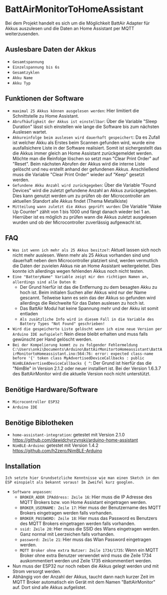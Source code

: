 # BattAirMonitorToHomeAssistant

Bei dem Projekt handelt es sich um die Möglichkeit BattAir Adapter für Akkus auszulesen und die Daten an Home Assistant per MQTT weiterzusenden.

## Auslesbare Daten der Akkus
- `Gesamtspannung`
- `Einzelspannung bis 6s`
- `Gesamtzyklen`
- `Akku Name`
- `Akku Typ`
  
## Funktionen der Software
- `maximal 25 Akkus können ausgelesen werden`: Hier limitiert die Schnittstelle zu Home Assistant. 
- `Abrufhäufigkeit der Akkus ist einstellbar`: Über die Variable "Sleep Duration" lässt sich einstellen wie lange die Software bis zum nächsten Auslesen wartet.
- `Akkureinfolge beim auslesen wird dauerhaft gespeichert`: Da es Zufall ist welcher Akku als Erstes beim Scannen gefunden wird, wurde eine ausfallsichere Liste in der Software realisiert. Somit ist sichergestellt das die Akkus immer gleich an Home Assistant zurückgemeldet werden.
  Möchte man die Reinfolge löschen so setzt man "Clear Print Order" auf "Reset". Beim nächsten Abrufen der Akkus wird die interne Liste gelöscht und neu erstellt anhand der gefundenen Akkus. Anschließend muss die Variable "Clear Print Order" wieder auf "Keep" gesetzt werden.
- `Gefundene Akku Anzahl wird zurückgegeben`: Über die Variable "Found Devices" wird die zuletzt gefundene Anzahl an Akkus zurückgegeben. Dies kann genutzt werden um zu prüfen ob der Microcontroller am aktuellen Standort alle Akkus findet (Thema Metallkiste)
- `Mitteilung wann zuletzt die Akkus geprüft wurden`: Die Variable "Wake Up Counter" zählt von 1 bis 1000 und fängt danach wieder bei 1 an. Hierrüber ist es möglich zu prüfen wann die Akkus zuletzt ausgelesen wurden und ob der Microcontroller zuverlässig aufgewacht ist.



## FAQ
- `Was ist wenn ich mehr als 25 Akkus besitze?`: Aktuell lassen sich noch nicht mehr auslesen. Wenn mehr als 25 Akkus vorhanden sind und dauerhaft neben dem Microcontroller platziert sind, werden vermutlich die Daten der zuvielen Akkus nie an Home Assistant weitergeleitet. Dies konnte ich allerdings wegen fehlenden Akkus noch nicht testen.
- `Eine "BatteryName" Variable zeigt mir den richtigen Namen an, allerdings sind alle Daten 0`:
  - Der Grund hierfür ist das die Entfernung zu dem besagten Akku zu hoch ist. Beim initialen Suchen aller Akkus wird nur der Name gescannt. Teilweise kann es sein das der Akkus so gefunden wird     allerdings die Reichweite für das Daten auslesen zu hoch ist.
  - Das BattAir Modul hat keine Spannung mehr und der Akku ist somit entladen
  - `Als zusätzliche Info wird in diesem Fall in die Variable des Battery Types "Not Found" geschrieben!`
- `Wird die gespeicherte Liste gelöscht wenn ich eine neue Version per Arduino IDE aufspiele?`:
  Nein diese bleibt erhalten und muss falls gewünscht per Hand gelöscht werden.
- `Bei der Kompelierung kommt zu zu folgender Fehlermeldung C:\Users\onki\Documents\Arduino\BattAirMonitortoHomeassistant\BattAirMonitortoHomeassistant.ino:564:76: error: expected class-name before '{' token
class MyAdvertisedDeviceCallbacks : public NimBLEAdvertisedDeviceCallbacks {
^`: Der Grund ist hierfür das die "NimBle" in Version 2.1.2 oder neuer installiert ist. Bei der Version 1.6.3.7 des BattAirMonitor wird die aktuelle Version noch nicht unterstützt.
  
## Benötige Hardware/Software
- `Microcontroller ESP32`
- `Arduino IDE`

## Benötige Biblotheken
- `home-assistant-integration`: getestet mit Version 2.1.0 https://github.com/dawidchyrzynski/arduino-home-assistant
- `NimBLE-Arduino`: getestet mit Version 1.4.2 https://github.com/h2zero/NimBLE-Arduino
## Installation
`Ich setzte hier Grundsetzliche Kenntnisse wie man einen Sketch in den ESP einspielt als bekannt voraus! Im Zweifel kurz googlen.`
- `Software anpassen`:
  - `BROKER_ADDR IPAddress: Zeile 16`: Hier muss die IP Adresse des MQTT Brokers bzw. von Home Assistant eingetragen werden.
  - `BROKER_USERNAME: Zeile 17`: Hier muss der Benutzername des MQTT Brokers eingetragen werden falls vorhanden.
  - `BROKER_PASSWORD: Zeile 18`: Hier muss das Password es Benutzers des MQTT Brokers eingetragen werden falls vorhanden.
  - `ssid: Zeile 20`: Hier muss die SSID des Wlans eingetragen werden. Ganz normal mit Leerzeichen falls vorhanden.
  - `password: Zeile 21`: Hier muss das Wlan Password eingetragen werden.
  - `MQTT Broker ohne extra Nutzer: Zeile 1734/1735`: Wenn ein MQTT Broker ohne extra Benutzer verwendet wird muss die Zeile 1734 auskommentiert werden und Zeile 1735 einkommentiert werden.
- Nun muss der ESP32 nur noch neben die Akkus gelegt werden und mit Strom versorgt werden.
- Abhängig von der Anzahl der Akkus, taucht dann nach kurzer Zeit im MQTT Broker automatisch ein Gerät mit dem Namen "BattAirMonitor" auf. Dort sind alle Akkus aufgelistet.
